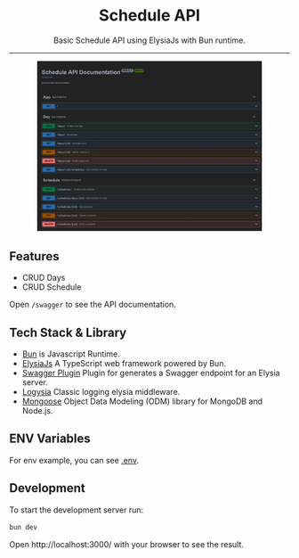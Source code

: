 <div align="center">
    <h1>Schedule API</h1>
    <p>Basic Schedule API using ElysiaJs with Bun runtime.</p>
</div>

---

<p align="center">
  <img src="screenshots/swagger.jpeg" width="80%" />
</p>

## Features

- CRUD Days
- CRUD Schedule

Open `/swagger` to see the API documentation.

## Tech Stack & Library

- [Bun](https://bun.sh/) is Javascript Runtime.
- [ElysiaJs](https://elysiajs.com/) A TypeScript web framework powered by Bun.
- [Swagger Plugin](https://elysiajs.com/plugins/swagger.html) Plugin for generates a Swagger endpoint for an Elysia server.
- [Logysia](https://github.com/tristanisham/logysia) Classic logging elysia middleware.
- [Mongoose](https://mongoosejs.com/) Object Data Modeling (ODM) library for MongoDB and Node.js.

## ENV Variables
For env example, you can see [.env](.env.example).

## Development

To start the development server run:

```bash
bun dev
```

Open http://localhost:3000/ with your browser to see the result.

